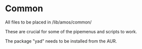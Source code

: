 # Common
All files to be placed in /lib/amos/common/

These are crucial for some of the pipemenus and scripts to work.

The package "yad" needs to be installed from the AUR.
